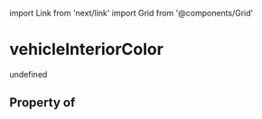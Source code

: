 import Link from 'next/link'
import Grid from '@components/Grid'

# vehicleInteriorColor

undefined

## Property of



